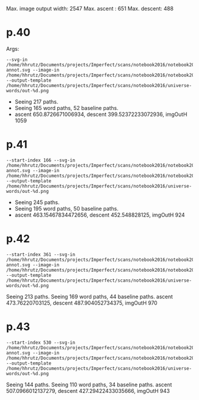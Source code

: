 Max. image output width: 2547
Max. ascent : 651
Max. descent: 488

# p.40

Args:

    --svg-in /home/hhrutz/Documents/projects/Imperfect/scans/notebook2016/notebook2016_p40m-annot.svg --image-in /home/hhrutz/Documents/projects/Imperfect/scans/notebook2016/notebook2016_p40.png --output-template /home/hhrutz/Documents/projects/Imperfect/scans/notebook2016/universe-words/out-%d.png

- Seeing 217 paths.
- Seeing 165 word paths, 52 baseline paths.
- ascent 650.8726671006934, descent 399.52372233072936, imgOutH 1059

# p.41

    --start-index 166 --svg-in /home/hhrutz/Documents/projects/Imperfect/scans/notebook2016/notebook2016_p41m-annot.svg --image-in /home/hhrutz/Documents/projects/Imperfect/scans/notebook2016/notebook2016_p41.png --output-template /home/hhrutz/Documents/projects/Imperfect/scans/notebook2016/universe-words/out-%d.png

- Seeing 245 paths.
- Seeing 195 word paths, 50 baseline paths.
- ascent 463.15467834472656, descent 452.548828125, imgOutH 924

# p.42

    --start-index 361 --svg-in /home/hhrutz/Documents/projects/Imperfect/scans/notebook2016/notebook2016_p42m-annot.svg --image-in /home/hhrutz/Documents/projects/Imperfect/scans/notebook2016/notebook2016_p42.png --output-template /home/hhrutz/Documents/projects/Imperfect/scans/notebook2016/universe-words/out-%d.png

Seeing 213 paths.
Seeing 169 word paths, 44 baseline paths.
ascent 473.76220703125, descent 487.904052734375, imgOutH 970

# p.43

    --start-index 530 --svg-in /home/hhrutz/Documents/projects/Imperfect/scans/notebook2016/notebook2016_p43m-annot.svg --image-in /home/hhrutz/Documents/projects/Imperfect/scans/notebook2016/notebook2016_p43.png --output-template /home/hhrutz/Documents/projects/Imperfect/scans/notebook2016/universe-words/out-%d.png

Seeing 144 paths.
Seeing 110 word paths, 34 baseline paths.
ascent 507.0966012137279, descent 427.29422433035666, imgOutH 943
